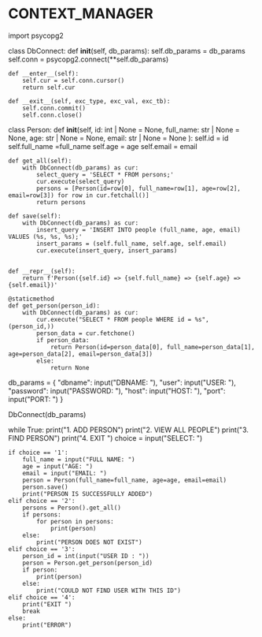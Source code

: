 # CONTEXT_MANAGER
import psycopg2

class DbConnect:
    def __init__(self, db_params):
        self.db_params = db_params
        self.conn = psycopg2.connect(**self.db_params)

    def __enter__(self):
        self.cur = self.conn.cursor()
        return self.cur

    def __exit__(self, exc_type, exc_val, exc_tb):
        self.conn.commit()
        self.conn.close()

class Person:
    def __init__(self,
                 id: int | None = None,
                 full_name: str | None = None,
                 age: str | None = None,
                 email: str | None = None ):
        self.id = id
        self.full_name =full_name
        self.age = age
        self.email = email


    def get_all(self):
        with DbConnect(db_params) as cur:
            select_query = 'SELECT * FROM persons;'
            cur.execute(select_query)
            persons = [Person(id=row[0], full_name=row[1], age=row[2], email=row[3]) for row in cur.fetchall()]
            return persons

    def save(self):
        with DbConnect(db_params) as cur:
            insert_query = 'INSERT INTO people (full_name, age, email) VALUES (%s, %s, %s);'
            insert_params = (self.full_name, self.age, self.email)
            cur.execute(insert_query, insert_params)


    def __repr__(self):
        return f'Person({self.id} => {self.full_name} => {self.age} => {self.email})'

    @staticmethod
    def get_person(person_id):
        with DbConnect(db_params) as cur:
            cur.execute("SELECT * FROM people WHERE id = %s", (person_id,))
            person_data = cur.fetchone()
            if person_data:
                return Person(id=person_data[0], full_name=person_data[1], age=person_data[2], email=person_data[3])
            else:
                return None

db_params = {
    "dbname": input("DBNAME: "),
    "user": input("USER: "),
    "password": input("PASSWORD: "),
    "host": input("HOST: "),
    "port": input("PORT: ")
}

DbConnect(db_params)

while True:
    print("1. ADD PERSON")
    print("2. VIEW ALL PEOPLE")
    print("3. FIND PERSON")
    print("4. EXIT ")
    choice = input("SELECT: ")

    if choice == '1':
        full_name = input("FULL NAME: ")
        age = input("AGE: ")
        email = input("EMAIL: ")
        person = Person(full_name=full_name, age=age, email=email)
        person.save()
        print("PERSON IS SUCCESSFULLY ADDED")
    elif choice == '2':
        persons = Person().get_all()
        if persons:
            for person in persons:
                print(person)
        else:
            print("PERSON DOES NOT EXIST")
    elif choice == '3':
        person_id = int(input("USER ID : "))
        person = Person.get_person(person_id)
        if person:
            print(person)
        else:
            print("COULD NOT FIND USER WITH THIS ID")
    elif choice == '4':
        print("EXIT ")
        break
    else:
        print("ERROR")
